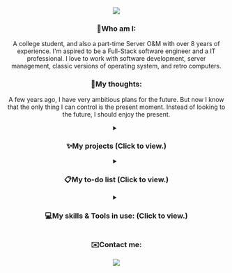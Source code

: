 <div align="center">
    <img src="https://capsule-render.vercel.app/api?type=venom&height=200&text=Hi%20there!👋&color=0:8871e5,100:b678c4&fontSize=70&fontAlign=50&fontAlignY=30&desc=I'm%20Wayne%20Lam.&descAlign=50&descSize=30&descAlignY=60" />
    <h3>🙋Who am I:</h3>
    <p>A college student, and also a part-time Server O&M with over 8 years of experience. I'm aspired to be a Full-Stack software engineer and a IT professional. I love to work with software development, server management, classic versions of operating system, and retro computers.</p>
    <h3>💭My thoughts:</h3>
    <p>A few years ago, I have very ambitious plans for the future. But now I know that the only thing I can control is the present moment. Instead of looking to the future, I should enjoy the present.</p>
    <details>
        <summary><h3>✨My projects (Click to view.)</h3></summary>
        <p>Nothing here.</p>
    </details>
    <details>
        <summary><h3>📋My to-do list (Click to view.)</h3></summary>
        <p>Get Graduation Certificate & Certificate of Degree<br>⚫⚪⚪⚪⚪⚪⚪⚪⚪⚪ 12.5%</p>
    </details>
    <details>
        <summary><h3>💻My skills & Tools in use: (Click to view.)</h3></summary>
        <img src="https://skillicons.dev/icons?i=c,cpp,html,css,java,mysql,py,github,gitlab,stackoverflow,vscode,visualstudio,idea,pycharm,obsidian,vim,neovim,linux,windows,arch,apple,ps,pr&theme=dark&perline=13" />
        <p>and more...</p>
    </details>
    <h3>✉️Contact me:</h3>
    <a href="mailto:god_night_@outlook.com"><img src="https://img.shields.io/static/v1?label=Outlook&message=god_night_@outlook.com&color=blue&style=for-the-badge" /></a>
</div>
